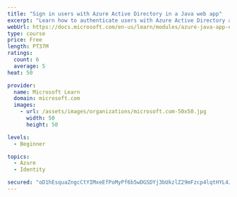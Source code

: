 ```yaml
---
title: "Sign in users with Azure Active Directory in a Java web app"
excerpt: "Learn how to authenticate users with Azure Active Directory and get authorized access to data in a Java web app using Microsoft Authentication Library."
webUrl: https://docs.microsoft.com/en-us/learn/modules/azure-java-app-enable-authentication-authorization/
type: course
price: Free
length: PT37M
ratings:
  count: 6
  average: 5
heat: 50

provider:
  name: Microsoft Learn
  domain: microsoft.com
  images:
    - url: /assets/images/organizations/microsoft.com-50x50.jpg
      width: 50
      height: 50

levels:
  - Beginner

topics:
  - Azure
  - Identity

secured: "oD1hEsquaZngcCtYIMxeEfPoMyPf6b5wDGSDYj3bUkzlZ29mFzcp4lqtHYL4JwCxP7lGDFAG9zLkn10LusuMAyCmk9ZM2RR+u6Dm3iC4cBVusEyuiIWfd/m4sHFBpgtoGjuxpcxWturKFGU1VLYgqGDVq8kFk+mAFAReVVsD2W9bdR6qGMDasxrpW0s0Juix7kaumzc2iZaENlt+Lldv4V67poleHHEumivwawBcK/vCKelxz9dLn5tTFHYHvM9GHZM8vT9U3h9/S20eyOgnhJT3AIKsy3/bGT4nDZgzi4U4gR4yia4o0Yv0jX8ScBl8lnugh8w9x+hLN4DJYdJ+fXaE4dWvmBzYxdSlUZqOz8L7W+FEh8iK/eSsapPEeIsg6Q42Umt3WpEU8mFvvFLbkAq8+gvwgJDqjSS4DI6bZYY=;KqPqdI3iU70EgNideWFVKg=="
---
```


